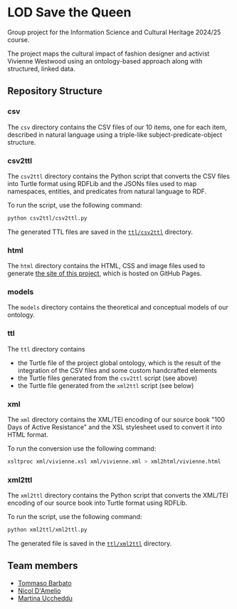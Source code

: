 # LOD Save the Queen

Group project for the Information Science and Cultural Heritage 2024/25 course.

The project maps the cultural impact of fashion designer and activist Vivienne Westwood using an ontology-based approach along with structured, linked data.

## Repository Structure

### csv
The `csv` directory contains the CSV files of our 10 items, one for each item,
described in natural language using a triple-like subject-predicate-object structure.

### csv2ttl
The `csv2ttl` directory contains the Python script that converts the CSV files
into Turtle format using RDFLib and the JSONs files used to map namespaces,
entities, and predicates from natural language to RDF.

To run the script, use the following command:

```bash
python csv2ttl/csv2ttl.py
```

The generated TTL files are saved in the [`ttl/csv2ttl`](https://github.com/metamuses/lod-save-the-queen/tree/main/ttl/csv2ttl) directory.

### html
The `html` directory contains the HTML, CSS and image files used to generate [the site of this project](https://metamuses.github.io/lod-save-the-queen), which is hosted on GitHub Pages.

### models
The `models` directory contains the theoretical and conceptual models of our
ontology.

### ttl
The `ttl` directory contains
- the Turtle file of the project global ontology, which is the result of the
  integration of the CSV files and some custom handcrafted elements
- the Turtle files generated from the `csv2ttl` script (see above)
- the Turtle file generated from the `xml2ttl` script (see below)

### xml
The `xml` directory contains the XML/TEI encoding of our source book "100 Days 
of Active Resistance" and the XSL stylesheet used to convert it into HTML format.

To run the conversion use the following command:

```bash
xsltproc xml/vivienne.xsl xml/vivienne.xml > xml2html/vivienne.html
```

### xml2ttl
The `xml2ttl` directory contains the Python script that converts the XML/TEI
encoding of our source book into Turtle format using RDFLib.

To run the script, use the following command:

```bash
python xml2ttl/xml2ttl.py
```

The generated file is saved in the [`ttl/xml2ttl`](https://github.com/metamuses/lod-save-the-queen/tree/main/ttl/xml2ttl) directory.

## Team members
- [Tommaso Barbato](https://github.com/epistrephein)
- [Nicol D'Amelio](https://github.com/nicoldamelio)
- [Martina Uccheddu](https://github.com/martinaucch)
